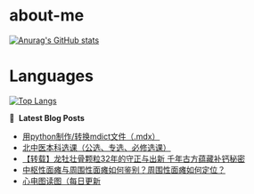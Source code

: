 # about-me
[![Anurag's GitHub stats](https://github-readme-stats.vercel.app/api?username=whitewatercn)](https://github.com/anuraghazra/github-readme-stats)

# Languages
[![Top Langs](https://github-readme-stats.vercel.app/api/top-langs/?username=whitewatercn)](https://github.com/anuraghazra/github-readme-stats)

📕 &nbsp;**Latest Blog Posts**
<!-- BLOG-POST-LIST:START -->
- [用python制作/转换mdict文件（.mdx）](https://forum.beginner.center/t/topic/1139/1)
- [北中医本科选课（公选、专选、必修选课）](https://forum.beginner.center/t/topic/1137/3)
- [【转载】龙牡壮骨颗粒32年的守正与出新 千年古方蕴藏补钙秘密](https://forum.beginner.center/t/topic/1136/1)
- [中枢性面瘫与周围性面瘫如何鉴别？周围性面瘫如何定位？](https://forum.beginner.center/t/topic/1135/1)
- [心电图读图（每日更新](https://forum.beginner.center/t/topic/1134/1)
<!-- BLOG-POST-LIST:END -->

